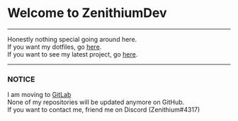 # Welcome to ZenithiumDev
---
Honestly nothing special going around here.\
If you want my dotfiles, go [here](www.github.com/ZenithiumDev/dotfilesbackup).\
If you want to see my latest project, go [here](www.gitlab.com/poggerz).

---

### NOTICE

I am moving to [GitLab](https://gitlab.com/users/Zenithium)\
None of my repositories will be updated anymore on GitHub.\
If you want to contact me, friend me on Discord (Zenithium#4317)
